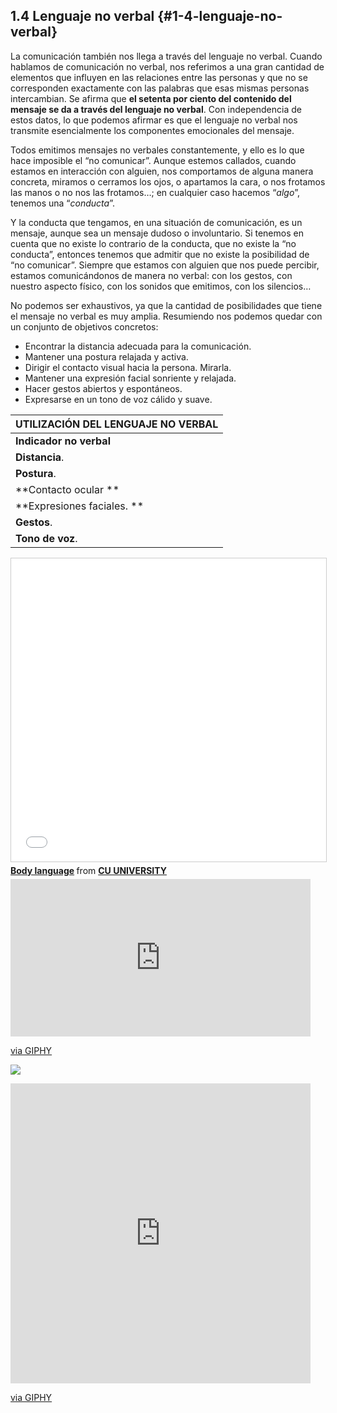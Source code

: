 ## 1.4 Lenguaje no verbal {#1-4-lenguaje-no-verbal}

La comunicación también nos llega a través del lenguaje no verbal. Cuando hablamos de comunicación no verbal, nos referimos a una gran cantidad de elementos que influyen en las relaciones entre las personas y que no se corresponden exactamente con las palabras que esas mismas personas intercambian. Se afirma que **el setenta por ciento del contenido del mensaje se da a través del lenguaje no verbal**. Con independencia de estos datos, lo que podemos afirmar es que el lenguaje no verbal nos transmite esencialmente los componentes emocionales del mensaje.

Todos emitimos mensajes no verbales constantemente, y ello es lo que hace imposible el “no comunicar”. Aunque estemos callados,  cuando estamos en interacción con alguien, nos comportamos de alguna manera concreta, miramos o cerramos los ojos, o apartamos la cara, o nos frotamos las manos o no nos las frotamos…; en cualquier caso hacemos “_algo_”, tenemos una “_conducta_”.

Y la conducta que tengamos, en una situación de comunicación, es un mensaje, aunque sea un mensaje dudoso o involuntario. Si tenemos en cuenta que no existe lo contrario de la conducta, que no existe la “no conducta”, entonces tenemos que admitir que no existe la posibilidad de “no comunicar”. Siempre que estamos con alguien que nos puede percibir, estamos comunicándonos de manera no verbal: con los gestos, con nuestro aspecto físico, con los sonidos que emitimos, con los silencios…

No podemos ser exhaustivos, ya que la cantidad de posibilidades que tiene el mensaje no verbal es muy amplia. Resumiendo nos podemos quedar con un conjunto de objetivos concretos:

*   Encontrar la distancia adecuada para la comunicación.
*   Mantener una postura relajada y activa.
*   Dirigir el contacto visual hacia la persona. Mirarla.
*   Mantener una expresión facial sonriente y relajada.
*   Hacer gestos abiertos y espontáneos.
*   Expresarse en un tono de voz cálido y suave.

| UTILIZACIÓN DEL LENGUAJE NO VERBAL |
| --- |
| **Indicador no verbal** | **Adecuado **|** No adecuado** |
| **Distancia**. | Cerca. | Lejos. |
| **Postura**. | Inclinado hacia el otro, relajado | Tensión, rigidez. |
| **Contacto ocular **| Dirigido hacia la otra persona. | Mirada lejana, vista perdida. |
| **Expresiones faciales. **| Sonriente, relajada. | Fruncir el ceño, tenso. |
| **Gestos**. | Abiertos, espontáneos. | Agresivos, tensos, artificiales. |
| **Tono de voz**. | Cálido, suave, cercano. | Aburrido, irritado, distante. |

<iframe src="//www.slideshare.net/slideshow/embed_code/key/BIHg4MdpmRycq3" width="595" height="485" frameborder="0" marginwidth="0" marginheight="0" scrolling="no" style="border:1px solid #CCC; border-width:1px; margin-bottom:5px; max-width: 100%;" allowfullscreen> </iframe> <div style="margin-bottom:5px"> <strong> <a href="//www.slideshare.net/AkshayKumar409/body-language-52615239" title="Body language" target="_blank">Body language</a> </strong> from <strong><a href="//www.slideshare.net/AkshayKumar409" target="_blank">CU UNIVERSITY </a></strong> </div>

<iframe src="https://giphy.com/embed/8UUYqeo13j4XK" width="480" height="252" frameBorder="0" class="giphy-embed" allowFullScreen></iframe><p><a href="https://giphy.com/gifs/8UUYqeo13j4XK">via GIPHY</a></p>

![](https://catedu.github.io/programa-arduino-con-echidna/images/image87.gif)

<iframe src="https://giphy.com/embed/26FmQhYAvbNPYRJwk" width="480" height="480" frameBorder="0" class="giphy-embed" allowFullScreen></iframe><p><a href="https://giphy.com/gifs/daytimedivas-vh1-diva-26FmQhYAvbNPYRJwk">via GIPHY</a></p>




